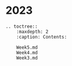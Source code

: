 # 2023


```{eval-rst}
.. toctree::
    :maxdepth: 2
    :caption: Contents:

    Week5.md
    Week4.md
    Week3.md
```
